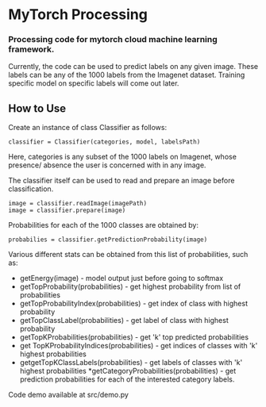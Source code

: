 MyTorch Processing
==================

### Processing code for mytorch cloud machine learning framework.

Currently, the code can be used to predict labels on any given image.
These labels can be any of the 1000 labels from the Imagenet dataset.
Training specific model on specific labels will come out later.

## How to Use

Create an instance of class Classifier as follows:
```
classifier = Classifier(categories, model, labelsPath)
```
Here, categories is any subset of the 1000 labels on Imagenet, whose presence/
absence the user is concerned with in any image.

The classifier itself can be used to read and prepare an image before classification.

```
image = classifier.readImage(imagePath)
image = classifier.prepare(image)
```

Probabilities for each of the 1000 classes are obtained by:
```
probabilies = classifier.getPredictionProbability(image)
```

Various different stats can be obtained from this list of probabilities,
such as:

* getEnergy(image) - model output just before going to softmax
* getTopProbability(probabilities) - get highest probability from list of probabilities
* getTopProbabilityIndex(probabilities) - get index of class with highest probability
* getTopClassLabel(probabilities) - get label of class with highest probability
* getTopKProbabilities(probabilities) - get 'k' top predicted probabilities
* get TopKProbabilityIndices(probabilities) - get indices of classes with 'k' highest probabilities
* getgetTopKClassLabels(probabilities) - get labels of classes with 'k' highest probabilities
*getCategoryProbabilities(probabilities) - get prediction probabilities for each of the interested category labels.

Code demo available at src/demo.py